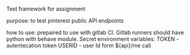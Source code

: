 Test framework for assignment

purpose: to test pinterest public API endpoints

how to use: prepaired to use with gitlab CI. Gitlab runners should have python with behave module.
Secret environment variables:
TOKEN - autentecation token
USERID - user Id form ${api}/me call
